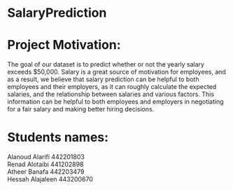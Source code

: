 # SalaryPrediction


# Project Motivation:
The goal of our dataset is to predict whether or not the yearly salary exceeds $50,000. Salary is a great source of motivation for employees, and as a result, we believe that salary prediction can be helpful to both employees and their employers, as it can roughly calculate the expected salaries, and the relationship between salaries and various factors. This information can be helpful to both employees and employers in negotiating for a fair salary and making better hiring decisions.


# Students names:
Alanoud Alarifi 442201803 <br>
Renad Alotaibi 441202898 <br>
Atheer Banafa 442203479<br>
Hessah Alajaleen 443200670<br>
